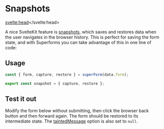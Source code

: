 <script lang="ts">
	import Form from './Form.svelte'
  import Next from '$lib/Next.svelte'
	import SuperDebug from 'sveltekit-superforms/client/SuperDebug.svelte'
  import { concepts } from '$lib/navigation/sections'
  import { superForm } from 'sveltekit-superforms/client';

	export let data;

  const { form, errors, enhance, message, capture, restore, reset } = superForm(data.form, {
    taintedMessage: null
  });

  export const snapshot = { capture, restore }
</script>

# Snapshots

<svelte:head><title>Snapshots</title></svelte:head>

A nice SvelteKit feature is [snapshots](https://kit.svelte.dev/docs/snapshots), which saves and restores data when the user navigates in the browser history. This is perfect for saving the form state, and with Superforms you can take advantage of this in one line of code:

## Usage

```ts
const { form, capture, restore } = superForm(data.form);

export const snapshot = { capture, restore };
```

## Test it out

Modify the form below without submitting, then click the browser back button and then forward again. The form should be restored to its intermediate state. The [taintedMessage](/concepts/tainted) option is also set to `null`.

<Form {form} {errors} {enhance} {message} {reset} />

<Next section={concepts} />
